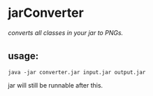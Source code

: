 # jarConverter
###### converts all classes in your jar to PNGs.
## usage:
``` 
java -jar converter.jar input.jar output.jar  
```
jar will still be runnable after this.



